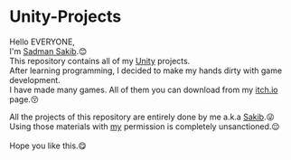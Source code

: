# Unity-Projects
Hello EVERYONE,\
I'm [Sadman Sakib](https://github.com/Sakib831).😊\
This repository contains all of my [Unity](https://unity.com/) projects.\
After learning programming, I decided to make my hands dirty with game development.\
I have made many games. All of them you can download from my [itch.io](https://sadmansakib.itch.io/) page.😚

All the projects of this repository are entirely done by me a.k.a [Sakib](https://github.com/Sakib831).😜
<br>
Using those materials with [my](https://github.com/Sakib831) permission is completely unsanctioned.😌
<br>
<br>
Hope you like this.😋
